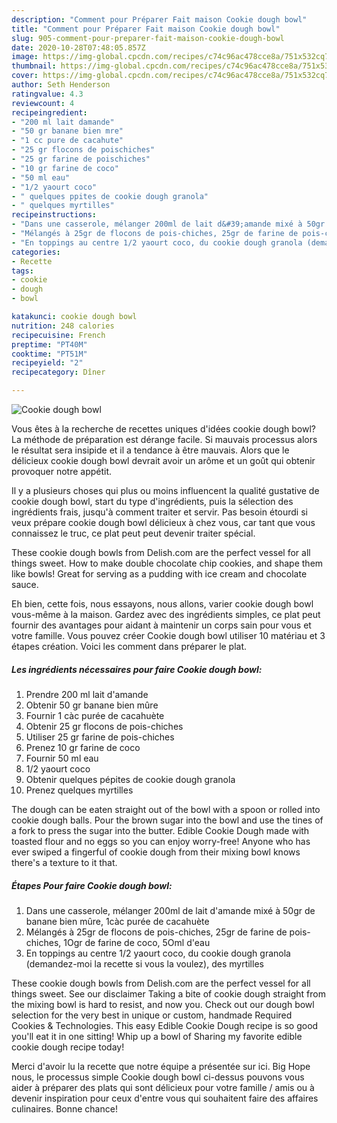 ```yaml
---
description: "Comment pour Préparer Fait maison Cookie dough bowl"
title: "Comment pour Préparer Fait maison Cookie dough bowl"
slug: 905-comment-pour-preparer-fait-maison-cookie-dough-bowl
date: 2020-10-28T07:48:05.857Z
image: https://img-global.cpcdn.com/recipes/c74c96ac478cce8a/751x532cq70/cookie-dough-bowl-photo-principale-de-la-recette.jpg
thumbnail: https://img-global.cpcdn.com/recipes/c74c96ac478cce8a/751x532cq70/cookie-dough-bowl-photo-principale-de-la-recette.jpg
cover: https://img-global.cpcdn.com/recipes/c74c96ac478cce8a/751x532cq70/cookie-dough-bowl-photo-principale-de-la-recette.jpg
author: Seth Henderson
ratingvalue: 4.3
reviewcount: 4
recipeingredient:
- "200 ml lait damande"
- "50 gr banane bien mre"
- "1 cc pure de cacahute"
- "25 gr flocons de poischiches"
- "25 gr farine de poischiches"
- "10 gr farine de coco"
- "50 ml eau"
- "1/2 yaourt coco"
- " quelques ppites de cookie dough granola"
- " quelques myrtilles"
recipeinstructions:
- "Dans une casserole, mélanger 200ml de lait d&#39;amande mixé à 50gr de banane bien mûre, 1càc purée de cacahuète"
- "Mélangés à 25gr de flocons de pois-chiches, 25gr de farine de pois-chiches, 1Ogr de farine de coco, 5Oml d&#39;eau"
- "En toppings au centre 1/2 yaourt coco, du cookie dough granola (demandez-moi la recette si vous la voulez), des myrtilles"
categories:
- Recette
tags:
- cookie
- dough
- bowl

katakunci: cookie dough bowl 
nutrition: 248 calories
recipecuisine: French
preptime: "PT40M"
cooktime: "PT51M"
recipeyield: "2"
recipecategory: Dîner

---
```



![Cookie dough bowl](https://img-global.cpcdn.com/recipes/c74c96ac478cce8a/751x532cq70/cookie-dough-bowl-photo-principale-de-la-recette.jpg)

Vous êtes à la recherche de recettes uniques d'idées cookie dough bowl? La méthode de préparation est dérange facile. Si mauvais processus alors le résultat sera insipide et il a tendance à être mauvais. Alors que le délicieux cookie dough bowl devrait avoir un arôme et un goût qui obtenir provoquer notre appétit.

Il y a plusieurs choses qui plus ou moins influencent la qualité gustative de cookie dough bowl, start du type d'ingrédients, puis la sélection des ingrédients frais, jusqu'à comment traiter et servir. Pas besoin étourdi si veux prépare cookie dough bowl délicieux à chez vous, car tant que vous connaissez le truc, ce plat peut peut devenir traiter spécial.

These cookie dough bowls from Delish.com are the perfect vessel for all things sweet. How to make double chocolate chip cookies, and shape them like bowls! Great for serving as a pudding with ice cream and chocolate sauce.


Eh bien, cette fois, nous essayons, nous allons, varier cookie dough bowl vous-même à la maison. Gardez avec des ingrédients simples, ce plat peut fournir des avantages pour aidant à maintenir un corps sain pour vous et votre famille. Vous pouvez créer Cookie dough bowl utiliser 10 matériau et 3 étapes création. Voici les comment dans préparer le plat.

<!--inarticleads1-->

##### Les ingrédients nécessaires pour faire Cookie dough bowl:

1. Prendre 200 ml lait d&#39;amande
1. Obtenir 50 gr banane bien mûre
1. Fournir 1 càc purée de cacahuète
1. Obtenir 25 gr flocons de pois-chiches
1. Utiliser 25 gr farine de pois-chiches
1. Prenez 10 gr farine de coco
1. Fournir 50 ml eau
1.  1/2 yaourt coco
1. Obtenir  quelques pépites de cookie dough granola
1. Prenez  quelques myrtilles


The dough can be eaten straight out of the bowl with a spoon or rolled into cookie dough balls. Pour the brown sugar into the bowl and use the tines of a fork to press the sugar into the butter. Edible Cookie Dough made with toasted flour and no eggs so you can enjoy worry-free! Anyone who has ever swiped a fingerful of cookie dough from their mixing bowl knows there&#39;s a texture to it that. 

<!--inarticleads2-->

##### Étapes Pour faire Cookie dough bowl:

1. Dans une casserole, mélanger 200ml de lait d&#39;amande mixé à 50gr de banane bien mûre, 1càc purée de cacahuète
1. Mélangés à 25gr de flocons de pois-chiches, 25gr de farine de pois-chiches, 1Ogr de farine de coco, 5Oml d&#39;eau
1. En toppings au centre 1/2 yaourt coco, du cookie dough granola (demandez-moi la recette si vous la voulez), des myrtilles


These cookie dough bowls from Delish.com are the perfect vessel for all things sweet. See our disclaimer Taking a bite of cookie dough straight from the mixing bowl is hard to resist, and now you. Check out our dough bowl selection for the very best in unique or custom, handmade Required Cookies &amp; Technologies. This easy Edible Cookie Dough recipe is so good you&#39;ll eat it in one sitting! Whip up a bowl of Sharing my favorite edible cookie dough recipe today! 


Merci d'avoir lu la recette que notre équipe a présentée sur ici. Big Hope nous, le processus simple Cookie dough bowl ci-dessus pouvons vous aider à préparer des plats qui sont délicieux pour votre famille / amis ou à devenir inspiration pour ceux d'entre vous qui souhaitent faire des affaires culinaires. Bonne chance!
